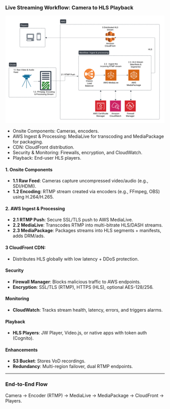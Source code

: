 
### **Live Streaming Workflow: Camera to HLS Playback**  
![Live Streaming Architecture](../Architecture_diagram.png)  

- Onsite Components: Cameras, encoders.
- AWS Ingest & Processing: MediaLive for transcoding and MediaPackage for packaging.
- CDN: CloudFront distribution.
- Security & Monitoring: Firewalls, encryption, and CloudWatch.
- Playback: End-user HLS players.


#### **1. Onsite Components**  
- **1.1 Raw Feed**: Cameras capture uncompressed video/audio (e.g., SDI/HDMI).  
- **1.2 Encoding**: RTMP stream created via encoders (e.g., FFmpeg, OBS) using H.264/H.265.  

#### **2. AWS Ingest & Processing**  
- **2.1 RTMP Push**: Secure SSL/TLS push to AWS MediaLive.  
- **2.2 MediaLive**: Transcodes RTMP into multi-bitrate HLS/DASH streams.  
- **2.3 MediaPackage**: Packages streams into HLS segments + manifests, adds DRM/ads.  
#### **3 CloudFront CDN**: 
- Distributes HLS globally with low latency + DDoS protection.  

#### **Security**  
- **Firewall Manager**: Blocks malicious traffic to AWS endpoints.  
- **Encryption**: SSL/TLS (RTMP), HTTPS (HLS), optional AES-128/256.  

#### **Monitoring**  
- **CloudWatch**: Tracks stream health, latency, errors, and triggers alarms.  

#### **Playback**  
- **HLS Players**: JW Player, Video.js, or native apps with token auth (Cognito).  

#### **Enhancements**  
- **S3 Bucket**: Stores VoD recordings.  
- **Redundancy**: Multi-region failover, dual RTMP endpoints.  

---

### **End-to-End Flow**  
Camera → Encoder (RTMP) → MediaLive → MediaPackage → CloudFront → Players.  
